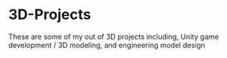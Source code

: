 # 3D-Projects
These are some of my out of 3D projects including, Unity game development / 3D modeling, and engineering model design
